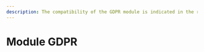 ```yaml
---
description: The compatibility of the GDPR module is indicated in the readme.
---
```


# Module GDPR

